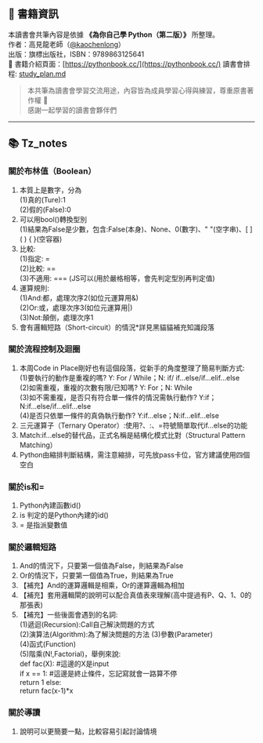 ## 📘 書籍資訊

本讀書會共筆內容是依據 **《為你自己學 Python（第二版）》** 所整理。  
作者：高見龍老師（[@kaochenlong](https://github.com/kaochenlong)）  
出版：旗標出版社，ISBN：9789863125641  
📖 書籍介紹頁面：[https://pythonbook.cc/](https://pythonbook.cc/)
讀書會排程: [study_plan.md](./study_plan.md)
> 本共筆為讀書會學習交流用途，內容皆為成員學習心得與練習，尊重原書著作權 🙏  
> 感謝一起學習的讀書會夥伴們
---

## 📚 Tz_notes
### 關於布林值（Boolean）
1.  本質上是數字，分為    
    (1)真的(Ture):1  
    (2)假的(False):0  
2.  可以用bool()轉換型別  
    (1)結果為False是少數，包含:False(本身)、None、0(數字)、" "(空字串)、[ ] ( ) { }(空容器)  
3.  比較:  
    (1)指定: =  
    (2)比較: ==  
    (3)不適用: === (JS可以(用於嚴格相等，會先判定型別再判定值)  
4.  運算規則:  
    (1)And:都，處理次序2(如位元運算用&)  
    (2)Or:或，處理次序3(如位元運算用|)  
    (3)Not:顛倒，處理次序1
5.  會有邏輯短路（Short-circuit）的情況*詳見黑貓貓補充知識段落  

### 關於流程控制及迴圈
1. 本周Code in Place剛好也有這個段落，從新手的角度整理了簡易判斷方式:  
    (1)要執行的動作是重複的嗎? Y: For / While；N: if/ if...else/if...elif...else  
    (2)如需重複，重複的次數有限/已知嗎? Y: For；N: While    
    (3)如不需重複，是否只有符合單一條件的情況需執行動作? Y:if；N:if...else/if...elif...else  
    (4)是否只依單一條件的真偽執行動作? Y:if...else；N:if...elif...else  
2. 三元運算子（Ternary Operator）:使用?、:、=符號簡單取代if...else的功能  
3. Match:if...else的替代品，正式名稱是結構化模式比對（Structural Pattern Matching） 
4. Python由縮排判斷結構，需注意縮排，可先放pass卡位，官方建議使用四個空白  

### 關於is和=
1. Python內建函數id()  
2. is 判定的是Python內建的id()  
3. = 是指派變數值  

### 關於邏輯短路
1. And的情況下，只要第一個值為False，則結果為False  
2. Or的情況下，只要第一個值為True，則結果為True  
3. 【補充】And的運算邏輯是相乘，Or的運算邏輯為相加  
4. 【補充】套用邏輯閘的說明可以配合真值表來理解(高中提過有P、Q、1、0的那張表)  
5. 【補充】一些後面會遇到的名詞:  
    (1)遞迴(Recursion):Call自己解決問題的方式  
    (2)演算法(Algorithm):為了解決問題的方法
    (3)參數(Parameter)  
    (4)函式(Function)  
    (5)階乘(N!,Factorial)，舉例來說:  
       def fac(X): #這邊的X是input  
           if x == 1: #這邊是終止條件，忘記寫就會一路算不停  
              return 1
           else:  
              return fac(x-1)*x  

### 關於導讀
1. 說明可以更簡要一點，比較容易引起討論情境  
